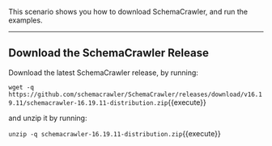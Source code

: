 This scenario shows you how to download SchemaCrawler, and run the examples.

-----

## Download the SchemaCrawler Release
Download the latest SchemaCrawler release, by running:

`wget -q  https://github.com/schemacrawler/SchemaCrawler/releases/download/v16.19.11/schemacrawler-16.19.11-distribution.zip`{{execute}}

and unzip it by running:

`unzip -q schemacrawler-16.19.11-distribution.zip`{{execute}}
